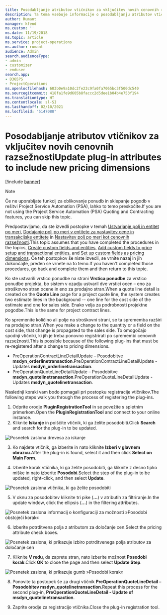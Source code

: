 ```yaml
---
title: Posodabljanje atributov vtičnikov za vključitev novih cenovnih razsežnosti
description: Ta tema vsebuje informacije o posodabljanju atributov vtičnika za cenovne razsežnosti.
author: Rumant
manager: kfend
ms.custom: ''
ms.date: 11/19/2018
ms.topic: article
ms.service: project-operations
ms.author: rumant
audience: Admin
search.audienceType:
- admin
- customizer
- enduser
search.app:
- D365PS
- ProjectOperations
ms.openlocfilehash: 603b0e9a10dc2fe23c9fa0fa7065bc3f500dc540
ms.sourcegitcommit: 418fa1fe9d605b8faccc2d5dee1b04b4e753f194
ms.translationtype: HT
ms.contentlocale: sl-SI
ms.lasthandoff: 02/10/2021
ms.locfileid: "5147088"
---
```

# <a name="update-plug-in-attributes-to-include-new-pricing-dimensions"></a><span data-ttu-id="4bca3-103">Posodabljanje atributov vtičnikov za vključitev novih cenovnih razsežnosti</span><span class="sxs-lookup"><span data-stu-id="4bca3-103">Update plug-in attributes to include new pricing dimensions</span></span>

[!include [banner](../includes/psa-now-project-operations.md)]

> [!NOTE]
> <span data-ttu-id="4bca3-104">Če ne uporabljate funkcij za oblikovanje ponudb in sklepanje pogodb v rešitvi Project Service Automation (PSA), lahko to temo preskočite.</span><span class="sxs-lookup"><span data-stu-id="4bca3-104">If you are not using the Project Service Automation (PSA) Quoting and Contracting features, you can skip this topic.</span></span>

<span data-ttu-id="4bca3-105">Predpostavljamo, da ste izvedli postopke v temah [Ustvarjanje polj in entitet po meri](create-custom-fields-entities.md), [Dodajanje polj po meri v entitete za nastavitev cene in transakcijske entitete](field-references.md) in [Nastavitev polj po meri kot cenovnih razsežnosti](set-up-pricing-dimensions.md).</span><span class="sxs-lookup"><span data-stu-id="4bca3-105">This topic assumes that you have completed the procedures in the topics, [Create custom fields and entities](create-custom-fields-entities.md), [Add custom fields to price setup and transactional entities](field-references.md), and [Set up custom fields as pricing dimensions](set-up-pricing-dimensions.md).</span></span> <span data-ttu-id="4bca3-106">Če teh postopkov še niste izvedli, se vrnite nazaj in jih dokončajte, preden se vrnete na to temo.</span><span class="sxs-lookup"><span data-stu-id="4bca3-106">If you haven't completed those procedures, go back and complete them and then return to this topic.</span></span>

<span data-ttu-id="4bca3-107">Ko ste ustvarili vrstico ponudbe na strani **Vrstica ponudbe** za vrstico ponudbe projekta, bo sistem v ozadju ustvaril dve vrstici ocen – eno za stroškovno stran ocene in eno za prodajno stran.</span><span class="sxs-lookup"><span data-stu-id="4bca3-107">When a quote line detail is created on the **Quote Line** page for a project quote line, the system creates two estimate lines in the background -- one line for the cost side of the estimate and one for sales side.</span></span> <span data-ttu-id="4bca3-108">Enako velja za podrobnosti projektne pogodbe.</span><span class="sxs-lookup"><span data-stu-id="4bca3-108">This is the same  for project contract lines.</span></span>

<span data-ttu-id="4bca3-109">Ko spremenite količino ali polje na stroškovni strani, se ta sprememba razširi na prodajno stran.</span><span class="sxs-lookup"><span data-stu-id="4bca3-109">When you make a change to the quantity or a field on the cost side, that change is propagated to the sales side.</span></span> <span data-ttu-id="4bca3-110">To omogočajo spodnji vtičniki, ki jih je treba ponovno registrirati po spremembi cenovnih razsežnosti.</span><span class="sxs-lookup"><span data-stu-id="4bca3-110">This is possible because of the following plug-ins that must be re-registered after a change to pricing dimensions.</span></span>

- <span data-ttu-id="4bca3-111">PreOperationContractLineDetailUpdate – Posodobitve **msdyn_orderlinetransaction**.</span><span class="sxs-lookup"><span data-stu-id="4bca3-111">PreOperationContractLineDetailUpdate - Updates **msdyn_orderlinetransaction**.</span></span>
- <span data-ttu-id="4bca3-112">PreOperationQuoteLineDetailUpdate – Posodobitve **msdyn_quotelinetransaction**.</span><span class="sxs-lookup"><span data-stu-id="4bca3-112">PreOperationQuoteLineDetailUpdate - Updates **msdyn_quotelinetransaction**.</span></span>

<span data-ttu-id="4bca3-113">Naslednji koraki vam bodo pomagali pri postopku registracije vtičnikov.</span><span class="sxs-lookup"><span data-stu-id="4bca3-113">The following steps walk you through the process of registering the plug-ins.</span></span>

1. <span data-ttu-id="4bca3-114">Odprite orodje **PluginRegistrationTool** in se povežite s spletnim primerkom.</span><span class="sxs-lookup"><span data-stu-id="4bca3-114">Open the **PluginRegistrationTool** and connect to your online instance.</span></span>
2. <span data-ttu-id="4bca3-115">Kliknite **Iskanje** in poiščite vtičnik, ki ga želite posodobiti.</span><span class="sxs-lookup"><span data-stu-id="4bca3-115">Click **Search** and search for the plug-in to be updated.</span></span>

 ![Posnetek zaslona drevesa za iskanje](media/PRT-1.png)

3. <span data-ttu-id="4bca3-117">Ko najdete vtičnik, ga izberite in nato kliknite **Izberi v glavnem obrazcu**.</span><span class="sxs-lookup"><span data-stu-id="4bca3-117">After the plug-in is found, select it and then click **Select on Main Form**.</span></span>

4. <span data-ttu-id="4bca3-118">Izberite korak vtičnika, ki ga želite posodobiti, ga kliknite z desno tipko miške in nato izberite **Posodobi**.</span><span class="sxs-lookup"><span data-stu-id="4bca3-118">Select the step of the plug-in to be updated, right-click, and then select **Update**.</span></span>

 ![Posnetek zaslona vtičnika, ki ga želite posodobiti](media/PRT-2.png)
 
5. <span data-ttu-id="4bca3-120">V oknu za posodobitev kliknite tri pike (**...**) v atributih za filtriranje.</span><span class="sxs-lookup"><span data-stu-id="4bca3-120">In the update window, click the ellipsis (**...**) in the filtering attributes.</span></span>

 ![Posnetek zaslona informacij o konfiguraciji za možnosti »Posodobi obstoječi korak«](media/PRT-3.png)
 
6. <span data-ttu-id="4bca3-122">Izberite potrditvena polja z atributom za določanje cen.</span><span class="sxs-lookup"><span data-stu-id="4bca3-122">Select the pricing attribute check boxes.</span></span>

 ![Posnetek zaslona, ki prikazuje izbiro potrditvenega polja atributov za določanje cen](media/PRT-4.png)

7. <span data-ttu-id="4bca3-124">Kliknite **V redu**, da zaprete stran, nato izberite možnost **Posodobi korak**.</span><span class="sxs-lookup"><span data-stu-id="4bca3-124">Click **OK** to close the page and then select **Update Step**.</span></span>

 ![Posnetek zaslona, ki prikazuje gumb »Posodobi korak«](media/PRT-5.png)
 
8. <span data-ttu-id="4bca3-126">Ponovite ta postopek še za drugi vtičnik **PreOperationQuoteLineDetail – Posodobitev msdyn_quotelinetransaction**.</span><span class="sxs-lookup"><span data-stu-id="4bca3-126">Repeat this process for the second plug-in, **PreOperationQuoteLineDetail - Update of msdyn_quotelinetransaction**.</span></span>

9. <span data-ttu-id="4bca3-127">Zaprite orodje za registracijo vtičnika.</span><span class="sxs-lookup"><span data-stu-id="4bca3-127">Close the plug-in registration tool.</span></span>

